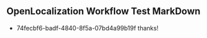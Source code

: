 ## OpenLocalization Workflow Test MarkDown
* 74fecbf6-badf-4840-8f5a-07bd4a99b19f thanks!

<!--HONumber=Jul16_HO4-->


